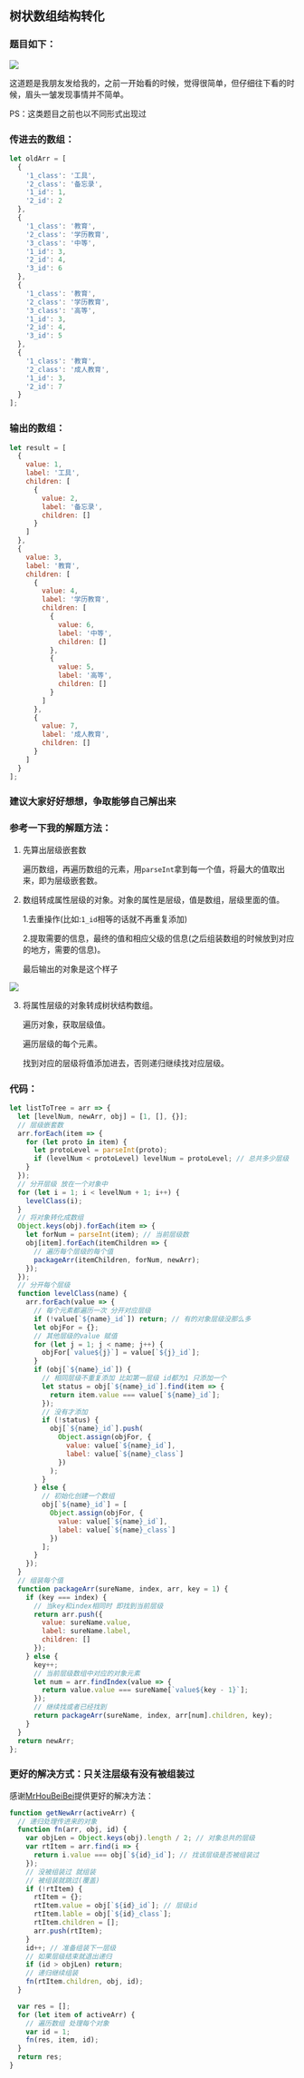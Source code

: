## 树状数组结构转化

### 题目如下：

![](https://user-gold-cdn.xitu.io/2018/8/19/16551c0d51e4f348?w=1080&h=2314&f=jpeg&s=177311)

这道题是我朋友发给我的，之前一开始看的时候，觉得很简单，但仔细往下看的时候，眉头一皱发现事情并不简单。

PS：这类题目之前也以不同形式出现过

### 传进去的数组：

```js
let oldArr = [
  {
    '1_class': '工具',
    '2_class': '备忘录',
    '1_id': 1,
    '2_id': 2
  },
  {
    '1_class': '教育',
    '2_class': '学历教育',
    '3_class': '中等',
    '1_id': 3,
    '2_id': 4,
    '3_id': 6
  },
  {
    '1_class': '教育',
    '2_class': '学历教育',
    '3_class': '高等',
    '1_id': 3,
    '2_id': 4,
    '3_id': 5
  },
  {
    '1_class': '教育',
    '2_class': '成人教育',
    '1_id': 3,
    '2_id': 7
  }
];
```

### 输出的数组：

```js
let result = [
  {
    value: 1,
    label: '工具',
    children: [
      {
        value: 2,
        label: '备忘录',
        children: []
      }
    ]
  },
  {
    value: 3,
    label: '教育',
    children: [
      {
        value: 4,
        label: '学历教育',
        children: [
          {
            value: 6,
            label: '中等',
            children: []
          },
          {
            value: 5,
            label: '高等',
            children: []
          }
        ]
      },
      {
        value: 7,
        label: '成人教育',
        children: []
      }
    ]
  }
];
```

### 建议大家好好想想，争取能够自己解出来

### 参考一下我的解题方法：

1. 先算出层级嵌套数

   遍历数组，再遍历数组的元素，用`parseInt`拿到每一个值，将最大的值取出来，即为层级嵌套数。

2. 数组转成属性层级的对象。对象的属性是层级，值是数组，层级里面的值。

   1.去重操作(比如:`1_id`相等的话就不再重复添加)

   2.提取需要的信息，最终的值和相应父级的信息(之后组装数组的时候放到对应的地方，需要的信息)。

   最后输出的对象是这个样子

![](https://user-gold-cdn.xitu.io/2018/8/19/165520ab3cf04040?w=1288&h=664&f=jpeg&s=122584)

3. 将属性层级的对象转成树状结构数组。

   遍历对象，获取层级值。

   遍历层级的每个元素。

   找到对应的层级将值添加进去，否则递归继续找对应层级。

### 代码：

```js
let listToTree = arr => {
  let [levelNum, newArr, obj] = [1, [], {}];
  // 层级嵌套数
  arr.forEach(item => {
    for (let proto in item) {
      let protoLevel = parseInt(proto);
      if (levelNum < protoLevel) levelNum = protoLevel; // 总共多少层级
    }
  });
  // 分开层级 放在一个对象中
  for (let i = 1; i < levelNum + 1; i++) {
    levelClass(i);
  }
  // 将对象转化成数组
  Object.keys(obj).forEach(item => {
    let forNum = parseInt(item); // 当前层级数
    obj[item].forEach(itemChildren => {
      // 遍历每个层级的每个值
      packageArr(itemChildren, forNum, newArr);
    });
  });
  // 分开每个层级
  function levelClass(name) {
    arr.forEach(value => {
      // 每个元素都遍历一次 分开对应层级
      if (!value[`${name}_id`]) return; // 有的对象层级没那么多
      let objFor = {};
      // 其他层级的value 赋值
      for (let j = 1; j < name; j++) {
        objFor[`value${j}`] = value[`${j}_id`];
      }
      if (obj[`${name}_id`]) {
        // 相同层级不重复添加 比如第一层级 id都为1 只添加一个
        let status = obj[`${name}_id`].find(item => {
          return item.value === value[`${name}_id`];
        });
        // 没有才添加
        if (!status) {
          obj[`${name}_id`].push(
            Object.assign(objFor, {
              value: value[`${name}_id`],
              label: value[`${name}_class`]
            })
          );
        }
      } else {
        // 初始化创建一个数组
        obj[`${name}_id`] = [
          Object.assign(objFor, {
            value: value[`${name}_id`],
            label: value[`${name}_class`]
          })
        ];
      }
    });
  }
  // 组装每个值
  function packageArr(sureName, index, arr, key = 1) {
    if (key === index) {
      // 当key和index相同时 即找到当前层级
      return arr.push({
        value: sureName.value,
        label: sureName.label,
        children: []
      });
    } else {
      key++;
      // 当前层级数组中对应的对象元素
      let num = arr.findIndex(value => {
        return value.value === sureName[`value${key - 1}`];
      });
      // 继续找或者已经找到
      return packageArr(sureName, index, arr[num].children, key);
    }
  }
  return newArr;
};
```

### 更好的解决方式：只关注层级有没有被组装过

感谢[MrHouBeiBei](https://github.com/MrHouBeiBei)提供更好的解决方法：

```js
function getNewArr(activeArr) {
  // 递归处理传进来的对象
  function fn(arr, obj, id) {
    var objLen = Object.keys(obj).length / 2; // 对象总共的层级
    var rtItem = arr.find(i => {
      return i.value === obj[`${id}_id`]; // 找该层级是否被组装过
    });
    // 没被组装过 就组装
    // 被组装就跳过(覆盖)
    if (!rtItem) {
      rtItem = {};
      rtItem.value = obj[`${id}_id`]; // 层级id
      rtItem.lable = obj[`${id}_class`];
      rtItem.children = [];
      arr.push(rtItem);
    }
    id++; // 准备组装下一层级
    // 如果层级结束就退出递归
    if (id > objLen) return;
    // 递归继续组装
    fn(rtItem.children, obj, id);
  }

  var res = [];
  for (let item of activeArr) {
    // 遍历数组 处理每个对象
    var id = 1;
    fn(res, item, id);
  }
  return res;
}
```
